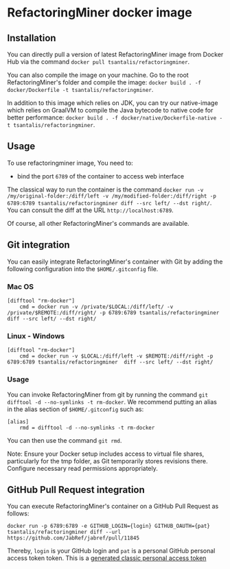 # RefactoringMiner docker image

## Installation

You can directly pull a version of latest RefactoringMiner image from Docker Hub via the command `docker pull tsantalis/refactoringminer`.

You can also compile the image on your machine. Go to the root RefactoringMiner's folder and compile the image: `docker build . -f docker/Dockerfile -t tsantalis/refactoringminer`.

In addition to this image which relies on JDK, you can try our native-image which relies on GraalVM to compile the Java bytecode to native code for better performance: `docker build . -f docker/native/Dockerfile-native -t tsantalis/refactoringminer`.

## Usage

To use refactoringminer image, You need to:
* bind the port `6789` of the container to access web interface

The classical way to run the container is the command `docker run -v /my/original-folder:/diff/left -v /my/modified-folder:/diff/right -p 6789:6789 tsantalis/refactoringminer diff --src left/ --dst right/`. You can consult the diff at the URL `http://localhost:6789`.

Of course, all other RefactoringMiner's commands are available.


## Git integration

You can easily integrate RefactoringMiner's container with Git by adding the following configuration into the `$HOME/.gitconfig` file.

### Mac OS

```properties
[difftool "rm-docker"]
    cmd = docker run -v /private/$LOCAL:/diff/left/ -v /private/$REMOTE:/diff/right/ -p 6789:6789 tsantalis/refactoringminer  diff --src left/ --dst right/
```
### Linux - Windows

```properties
[difftool "rm-docker"]
	cmd = docker run -v $LOCAL:/diff/left -v $REMOTE:/diff/right -p 6789:6789 tsantalis/refactoringminer  diff --src left/ --dst right/
```

### Usage

You can invoke RefactoringMiner from git by running the command `git difftool -d --no-symlinks -t rm-docker`. We recommend putting an alias in the alias section of `$HOME/.gitconfig` such as:

```properties
[alias]
	rmd = difftool -d --no-symlinks -t rm-docker
```

You can then use the command `git rmd`.

Note: Ensure your Docker setup includes access to virtual file shares, particularly for the tmp folder, as Git temporarily stores revisions there. Configure necessary read permissions appropriately.

## GitHub Pull Request integration

You can execute RefactoringMiner's container on a GitHub Pull Request as follows:

```terminal
docker run -p 6789:6789 -e GITHUB_LOGIN={login} GITHUB_OAUTH={pat} tsantalis/refactoringminer diff --url https://github.com/JabRef/jabref/pull/11845
```

Thereby, `login` is your GitHub login and `pat` is a personal GitHub personal access token token.
This is a [generated classic personal access token](https://docs.github.com/en/authentication/keeping-your-account-and-data-secure/managing-your-personal-access-tokens#creating-a-personal-access-token-classic)
